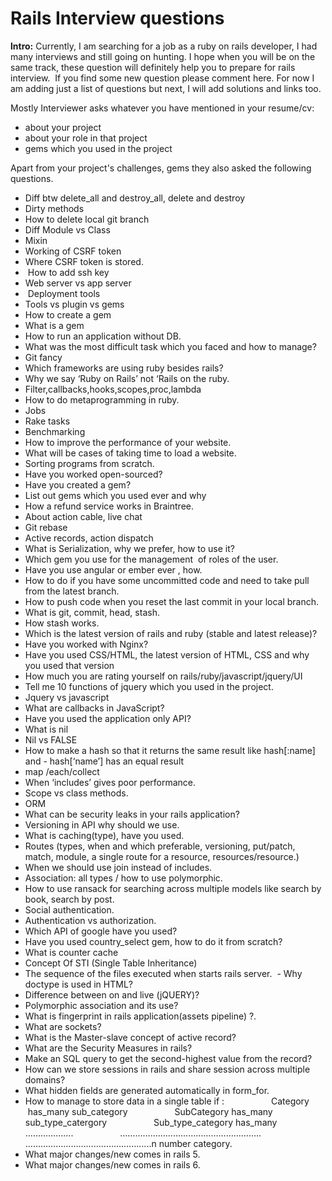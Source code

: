 # Rails Interview questions

**lntro:** 
Currently, I am searching for a job as a ruby on rails developer, I had many interviews and still going on hunting. I hope when you will be on the same track, these question will definitely help you to prepare for rails interview.  If you find some new question please comment here. For now I am adding just a list of questions but next, I will add solutions and links too.

Mostly Interviewer asks whatever you have mentioned in your resume/cv:
- about your project
- about your role in that project
- gems which you used in the project

Apart from your project's challenges, gems they also asked the following questions.
- Diff btw delete_all and destroy_all, delete and destroy
- Dirty methods
- How to delete local git branch
- Diff Module vs Class
- Mixin
- Working of CSRF token
- Where CSRF token is stored.
-  How to add ssh key 
- Web server vs app server
-  Deployment tools
- Tools vs plugin vs gems
- How to create a gem
- What is a gem
- How to run an application without DB.
- What was the most difficult task which you faced and how to manage?
- Git fancy
- Which frameworks are using ruby besides rails?
- Why we say ‘Ruby on Rails’ not ‘Rails on the ruby.
- Filter,callbacks,hooks,scopes,proc,lambda
- How to do metaprogramming in ruby.
- Jobs  
- Rake tasks
- Benchmarking
- How to improve the performance of your website.
- What will be cases of taking time to load a website.
- Sorting programs from scratch.
- Have you worked open-sourced?
- Have you created a gem?
- List out gems which you used ever and why
- How a refund service works in Braintree.
- About action cable, live chat
- Git rebase
- Active records, action dispatch
- What is Serialization, why we prefer, how to use it?
- Which gem you use for the management  of roles of the user.
- Have you use angular or ember ever , how.
- How to do if you have some uncommitted code and need to take pull from the latest branch.
- How to push code when you reset the last commit in your local branch.
- What is git, commit, head, stash.
- How stash works.
- Which is the latest version of rails and ruby (stable and latest release)?
- Have you worked with Nginx?
- Have you used CSS/HTML, the latest version of HTML, CSS and why you used that version
- How much you are rating yourself on rails/ruby/javascript/jquery/UI
- Tell me 10 functions of jquery which you used in the project.
- Jquery vs javascript
- What are callbacks in JavaScript?
- Have you used the application only API?
- What is nil
- Nil vs FALSE
- How to make a hash so that it returns the same result like hash[:name] and - hash[‘name’] has an equal result 
- map /each/collect
- When ‘includes’ gives poor performance.
- Scope vs class methods.
- ORM
- What can be security leaks in your rails application?
- Versioning in API why should we use. 
- What is caching(type), have you used.
- Routes (types, when and which preferable, versioning, put/patch, match, module, a single route for a resource, resources/resource.)
- When we should use join instead of includes.
- Association: all types / how to use polymorphic.
- How to use ransack for searching across multiple models like search by book, search by post.
- Social authentication.
- Authentication vs authorization.
- Which API of google have you used?
- Have you used country_select gem, how to do it from scratch?   
- What is counter cache
- Concept Of STI (Single Table Inheritance)
- The sequence of the files executed when starts rails server.
 - Why doctype is used in HTML?
- Difference between on and live (jQUERY)?
- Polymorphic association and its use?
- What is fingerprint in rails application(assets pipeline) ?.
- What are sockets?
- What is the Master-slave concept of active record?
- What are the Security Measures in rails?
- Make an SQL query to get the second-highest value from the record?
- How can we store sessions in rails and share session across multiple domains?
- What hidden fields are generated automatically in form_for.
- How to manage to store data in a single table if :
                  Category  has_many sub_category
                  SubCategory has_many sub_type_catergory
                  Sub_type_category has_many ……………….
                  ………………………………………………..
                  …………………………………………..n number category.
- What major changes/new comes in rails 5.
- What major changes/new comes in rails 6.
